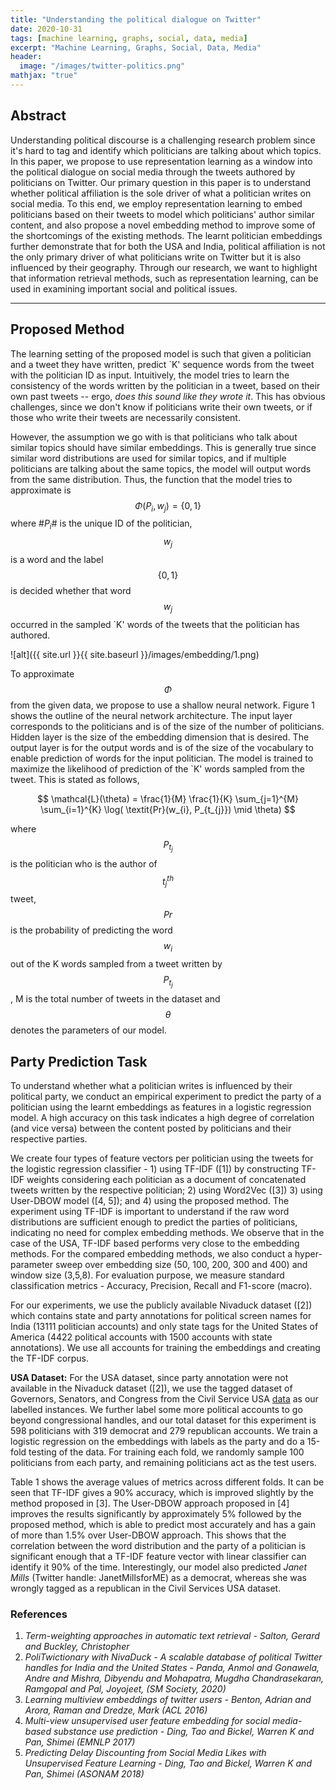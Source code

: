 ```yaml
---
title: "Understanding the political dialogue on Twitter"
date: 2020-10-31
tags: [machine learning, graphs, social, data, media]
excerpt: "Machine Learning, Graphs, Social, Data, Media"
header:
  image: "/images/twitter-politics.png"
mathjax: "true"
---
```


## Abstract
Understanding political discourse is a challenging research problem since it's hard to tag and identify which politicians are talking about which topics. In this paper, we propose to use representation learning as a window into the political dialogue on social media through the tweets authored by politicians on Twitter. Our primary question in this paper is to understand whether political affiliation is the sole driver of what a politician writes on social media. To this end, we employ representation learning to embed politicians based on their tweets to model which politicians' author similar content, and also propose a novel embedding method to improve some of the shortcomings of the existing methods. The learnt politician embeddings further demonstrate that for both the USA and India, political affiliation is not the only primary driver of what politicians write on Twitter but it is also influenced by their geography. Through our research, we want to highlight that information retrieval methods, such as representation learning, can be used in examining important social and political issues.

---

## Proposed Method

The learning setting of the proposed model is such that given a politician and a tweet they have written, predict `K' sequence words from the tweet with the politician ID as input. Intuitively, the model tries to learn the consistency of the words written by the politician in a tweet, based on their own past tweets -- ergo, _does this sound like they wrote it_. This has obvious challenges, since we don't know if politicians write their own tweets, or if those who write their tweets are necessarily consistent.

However, the assumption we go with is that  politicians who talk about similar topics should have similar embeddings. This is generally true since similar word distributions are used for similar topics, and if multiple politicians are talking about the same topics, the model will output words from the same distribution.  Thus, the function that the model tries to approximate is $$\Phi(P_{i}, w_{j}) = \{0, 1\}$$
where #$P_{i}$# is the unique ID of the politician, $$w_{j}$$ is a word and the label $$\{0, 1\}$$ is decided whether that word $$w_{j}$$ occurred in the sampled `K' words of the tweets that the politician has authored.

![alt]({{ site.url }}{{ site.baseurl }}/images/embedding/1.png)

To approximate $$\Phi$$ from the given data, we propose to use a shallow neural network. Figure 1 shows the outline of the neural network architecture. The input layer corresponds to the politicians and is of the size of the number of politicians. Hidden layer is the size of the embedding dimension that is desired. The output layer is for the output words and is of the size of the vocabulary to enable prediction of words for the input politician. The model is trained to maximize the likelihood of prediction of the `K' words sampled from the tweet. This is stated as follows,

$$
    \mathcal{L}(\theta) = \frac{1}{M}  \frac{1}{K} \sum_{j=1}^{M} \sum_{i=1}^{K} \log( \textit{Pr}(w_{i}, P_{t_{j}}) \mid  \theta)
$$

where $$P_{t_{j}}$$ is the politician who is the author of $$t_{j}^{th}$$ tweet, $$\textit{Pr}$$ is the probability of predicting the word $$w_{i}$$ out of the K words sampled from a tweet written by $$P_{t_{j}}$$, M is the total number of tweets in the dataset and $$\theta$$ denotes the parameters of our model.

## Party Prediction Task
To understand whether what a politician writes is influenced by their political party, we conduct an empirical experiment to predict the party of a politician using the learnt embeddings as features in a logistic regression model. A high accuracy on this task indicates a high degree of correlation (and vice versa) between the content posted by politicians and their respective parties.

We create four types of feature vectors per politician using the tweets for the logistic regression classifier - 1) using TF-IDF ([1]) by constructing TF-IDF weights considering each politician as a document of concatenated tweets written by the respective politician; 2) using Word2Vec ([3]) 3) using User-DBOW model ([4, 5]); and 4) using the proposed method. The experiment using TF-IDF is important to understand if the raw word distributions are sufficient enough to predict the parties of politicians, indicating no need for complex embedding methods. We observe that in the case of the USA, TF-IDF based performs very close to the embedding methods. For the compared embedding methods, we also conduct a hyper-parameter sweep over embedding size (50, 100, 200, 300 and 400) and window size (3,5,8). For evaluation purpose, we measure standard classification metrics - Accuracy, Precision, Recall and F1-score (macro). 

For our experiments, we use the publicly available Nivaduck dataset ([2]) which contains state and party annotations for political screen names for India (13111 politician accounts) and only state tags for the United States of America (4422 political accounts with 1500 accounts with state annotations). We use all accounts for training the embeddings and creating the TF-IDF corpus.

**USA Dataset:** For the USA dataset, since party annotation were not available in the Nivaduck dataset ([2]), we use the tagged dataset of Governors, Senators, and Congress from the Civil Service USA [data](https://github.com/CivilServiceUSA/) as our labelled instances. We further label some more political accounts to go beyond congressional handles, and our total dataset for this experiment is 598 politicians with 319 democrat and 279 republican accounts. We train a logistic regression on the embeddings with labels as the party and do a 15-fold testing of the data. For training each fold, we randomly sample 100 politicians from each party, and remaining politicians act as the test users. 

Table 1 shows the average values of metrics across different folds. It can be seen that TF-IDF gives a 90% accuracy, which is improved slightly by the method proposed in [3]. The User-DBOW approach proposed in [4] improves the results significantly by approximately 5% followed by the proposed method, which is able to predict most accurately and has a gain of more than 1.5% over User-DBOW approach. This shows that the correlation between the word distribution and the party of a politician is significant enough that a TF-IDF feature vector with linear classifier can identify it 90% of the time. Interestingly, our model also predicted _Janet Mills_ (Twitter handle: JanetMillsforME) as a democrat, whereas she was wrongly tagged as a republican in the Civil Services USA dataset. 

### References
1. _Term-weighting approaches in automatic text retrieval - Salton, Gerard and Buckley, Christopher_
2. _PoliTwictionary with NivaDuck - A scalable database of political Twitter handles for India and the United States - Panda, Anmol and Gonawela, Andre and Mishra, Dibyendu and  Mohapatra, Mugdha  Chandrasekaran, Ramgopal and  Pal, Joyojeet, (SM Society, 2020)_
3. _Learning multiview embeddings of twitter users - Benton, Adrian and Arora, Raman and Dredze, Mark (ACL 2016)_
4. _Multi-view unsupervised user feature embedding for social media-based substance use prediction - Ding, Tao and Bickel, Warren K and Pan, Shimei (EMNLP 2017)_
5. _Predicting Delay Discounting from Social Media Likes with Unsupervised Feature Learning - Ding, Tao and Bickel, Warren K and Pan, Shimei (ASONAM 2018)_